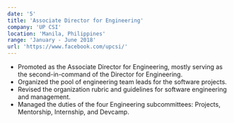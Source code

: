 ```yaml
---
date: '5'
title: 'Associate Director for Engineering'
company: 'UP CSI'
location: 'Manila, Philippines'
range: 'January - June 2018'
url: 'https://www.facebook.com/upcsi/'
---
```


- Promoted as the Associate Director for Engineering, mostly serving as the second-in-command of the Director for Engineering.
- Organized the pool of engineering team leads for the software projects.
- Revised the organization rubric and guidelines for software engineering and management.
- Managed the duties of the four Engineering subcommittees: Projects, Mentorship, Internship, and Devcamp.
